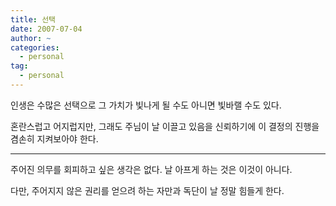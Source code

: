 ```yaml
---
title: 선택
date: 2007-07-04
author: ~
categories:
  - personal
tag:
  - personal
---
```




인생은 수많은 선택으로 그 가치가 빛나게 될 수도 아니면 빛바랠 수도 있다.

혼란스럽고 어지럽지만, 그래도 주님이 날 이끌고 있음을 신뢰하기에 이 결정의 진행을 겸손히 지켜보아야 한다.

---

주어진 의무를 회피하고 싶은 생각은 없다. 날 아프게 하는 것은 이것이 아니다.

다만, 주어지지 않은 권리를 얻으려 하는 자만과 독단이 날 정말 힘들게 한다.



 






